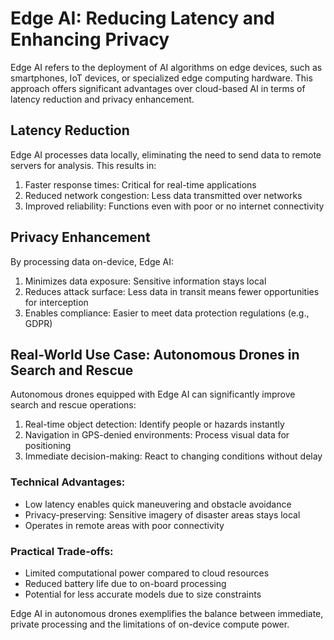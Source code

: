
# Edge AI: Reducing Latency and Enhancing Privacy

Edge AI refers to the deployment of AI algorithms on edge devices, such as smartphones, IoT devices, or specialized edge computing hardware. This approach offers significant advantages over cloud-based AI in terms of latency reduction and privacy enhancement.

## Latency Reduction

Edge AI processes data locally, eliminating the need to send data to remote servers for analysis. This results in:

1. Faster response times: Critical for real-time applications
2. Reduced network congestion: Less data transmitted over networks
3. Improved reliability: Functions even with poor or no internet connectivity

## Privacy Enhancement

By processing data on-device, Edge AI:

1. Minimizes data exposure: Sensitive information stays local
2. Reduces attack surface: Less data in transit means fewer opportunities for interception
3. Enables compliance: Easier to meet data protection regulations (e.g., GDPR)

## Real-World Use Case: Autonomous Drones in Search and Rescue

Autonomous drones equipped with Edge AI can significantly improve search and rescue operations:

1. Real-time object detection: Identify people or hazards instantly
2. Navigation in GPS-denied environments: Process visual data for positioning
3. Immediate decision-making: React to changing conditions without delay

### Technical Advantages:
- Low latency enables quick maneuvering and obstacle avoidance
- Privacy-preserving: Sensitive imagery of disaster areas stays local
- Operates in remote areas with poor connectivity

### Practical Trade-offs:
- Limited computational power compared to cloud resources
- Reduced battery life due to on-board processing
- Potential for less accurate models due to size constraints

Edge AI in autonomous drones exemplifies the balance between immediate, private processing and the limitations of on-device compute power.